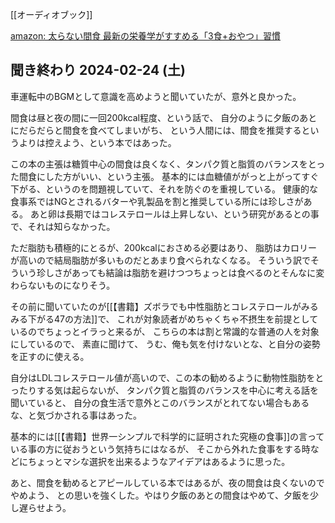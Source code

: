[[オーディオブック]]

[amazon: 太らない間食 最新の栄養学がすすめる「3食+おやつ」習慣](https://amzn.to/3SPQiAS)

## 聞き終わり 2024-02-24 (土)

車運転中のBGMとして意識を高めようと聞いていたが、意外と良かった。

間食は昼と夜の間に一回200kcal程度、という話で、
自分のように夕飯のあとにだらだらと間食を食べてしまいがち、
という人間には、間食を推奨するというよりは控えよう、という本ではあった。

この本の主張は糖質中心の間食は良くなく、タンパク質と脂質のバランスをとった間食にした方がいい、という主張。
基本的には血糖値ががっと上がってすぐ下がる、というのを問題視していて、それを防ぐのを重視している。
健康的な食事系ではNGとされるバターや乳製品を割と推奨している所には珍しさがある。
あと卵は長期ではコレステロールは上昇しない、という研究があるとの事で、それは知らなかった。

ただ脂肪も積極的にとるが、200kcalにおさめる必要はあり、
脂肪はカロリーが高いので結局脂肪が多いものだとあまり食べられなくなる。
そういう訳でそういう珍しさがあっても結論は脂肪を避けつつちょっとは食べるのとそんなに変わらないものになりそう。

その前に聞いていたのが[[【書籍】ズボラでも中性脂肪とコレステロールがみるみる下がる47の方法]]で、
これが対象読者がめちゃくちゃ不摂生を前提としているのでちょっとイラっと来るが、
こちらの本は割と常識的な普通の人を対象にしているので、
素直に聞けて、
うむ、俺も気を付けないとな、と自分の姿勢を正すのに使える。

自分はLDLコレステロール値が高いので、この本の勧めるように動物性脂肪をとったりする気は起らないが、
タンパク質と脂質のバランスを中心に考える話を聞いていると、
自分の食生活で意外とこのバランスがとれてない場合もあるな、と気づかされる事はあった。

基本的には[[【書籍】世界一シンプルで科学的に証明された究極の食事]]の言っている事の方に従おうという気持ちにはなるが、
そこから外れた食事をする時などにちょっとマシな選択を出来るようなアイデアはあるように思った。

あと、間食を勧めるとアピールしている本ではあるが、夜の間食は良くないのでやめよう、
との思いを強くした。やはり夕飯のあとの間食はやめて、夕飯を少し遅らせよう。